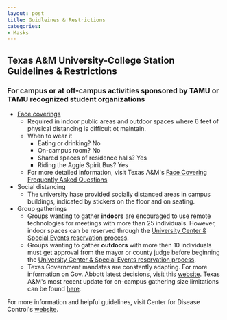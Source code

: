 ```yaml
---
layout: post
title: Guidleines & Restrictions
categories:
- Masks
---
```

## Texas A&M University-College Station Guidelines & Restrictions
### For campus or at off-campus activities sponsored by TAMU or TAMU recognized student organizations
  * [Face coverings](https://www.tamu.edu/coronavirus/messages/face-coverings-on-campus.html)
    * Required in indoor public areas and outdoor spaces where 6 feet of physical distancing is difficult ot maintain.
    * When to wear it
      * Eating or drinking? No
      * On-campus room? No
      * Shared spaces of residence halls? Yes
      * Riding the Aggie Spirit Bus? Yes
    * For more detailed information, visit Texas A&M's [Face Covering Frequently Asked Questions](https://provost.tamu.edu/Menu/News/TAMU-Face-Covering-FAQs?_ga=2.164356351.1381087170.1605901065-312577730.1564419345#wds2afakzw30)
  * Social distancing
    * The university hase provided socially distanced areas in campus buildings, indicated by stickers on the floor and on seating.
  * Group gatherings
    * Groups wanting to gather **indoors** are encouraged to use remote technologies for meetings with more than 25 individuals. However, indoor spaces can be reserved through the [University Center & Special Events reservation process](https://ucenter.tamu.edu/reserve/?_ga=2.169599969.1381087170.1605901065-312577730.1564419345). 
    * Groups wanting to gather **outdoors** with more then 10 individuals must get approval from the mayor or county judge before beginning the [University Center & Special Events reservation process](https://ucenter.tamu.edu/reserve/?_ga=2.169599969.1381087170.1605901065-312577730.1564419345). 
    * Texas Government mandates are constently adapting. For more information on Gov. Abbott latest decisions, visit this [website](https://gov.texas.gov/news/category/coronavirus).
Texas A&M's most recent update for on-campus gathering size limitations can be found [here](https://www.tamu.edu/coronavirus/messages/updated-on-campus-gathering-size-limitations.html).
    
For more information and helpful guidelines, visit Center for Disease Control's [website](https://www.cdc.gov/coronavirus/2019-ncov/prevent-getting-sick/index.html). 
